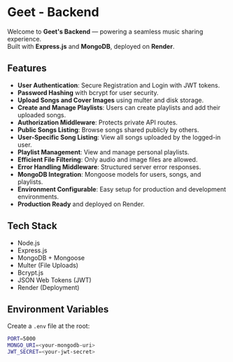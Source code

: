 

# Geet - Backend

Welcome to **Geet's Backend** — powering a seamless music sharing experience.  
Built with **Express.js** and **MongoDB**, deployed on **Render**.

## Features
- **User Authentication**: Secure Registration and Login with JWT tokens.
- **Password Hashing** with bcrypt for user security.
- **Upload Songs and Cover Images** using multer and disk storage.
- **Create and Manage Playlists**: Users can create playlists and add their uploaded songs.
- **Authorization Middleware**: Protects private API routes.
- **Public Songs Listing**: Browse songs shared publicly by others.
- **User-Specific Song Listing**: View all songs uploaded by the logged-in user.
- **Playlist Management**: View and manage personal playlists.
- **Efficient File Filtering**: Only audio and image files are allowed.
- **Error Handling Middleware**: Structured server error responses.
- **MongoDB Integration**: Mongoose models for users, songs, and playlists.
- **Environment Configurable**: Easy setup for production and development environments.
- **Production Ready** and deployed on Render.

## Tech Stack
- Node.js
- Express.js
- MongoDB + Mongoose
- Multer (File Uploads)
- Bcrypt.js
- JSON Web Tokens (JWT)
- Render (Deployment)

## Environment Variables
Create a `.env` file at the root:

```bash
PORT=5000
MONGO_URI=<your-mongodb-uri>
JWT_SECRET=<your-jwt-secret>
